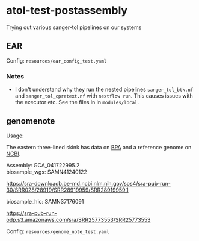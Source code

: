 # atol-test-postassembly

Trying out various sanger-tol pipelines on our systems

## EAR

Config: `resources/ear_config_test.yaml`

### Notes

- I don't understand why they run the nested pipelines `sanger_tol_btk.nf` and
  `sanger_tol_cpretext.nf` with `nextflow run`. This causes issues with the
  executor etc. See the files in in `modules/local`.

## genomenote


Usage: [](https://pipelines.tol.sanger.ac.uk/genomenote/2.1.0/usage)

The eastern three-lined skink has data on
[BPA](https://data.bioplatforms.com/dataset/?ext_search_by=&q=taxon_id%3A316450)
and a reference genome on
[NCBI](https://www.ncbi.nlm.nih.gov/bioproject/PRJNA980841/).

Assembly: GCA_041722995.2  
biosample_wgs: SAMN41240122  

https://sra-downloadb.be-md.ncbi.nlm.nih.gov/sos4/sra-pub-run-30/SRR028/28919/SRR28919959/SRR28919959.1

biosample_hic: SAMN37176091 

https://sra-pub-run-odp.s3.amazonaws.com/sra/SRR25773553/SRR25773553

Config: `resources/genome_note_test.yaml`

